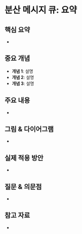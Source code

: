 # 분산 메시지 큐: 요약

## 핵심 요약

<!-- 이 장의 핵심 내용을 3-5줄로 간략하게 요약 -->
- 

## 중요 개념

<!-- 이 장에서 가장 중요한 개념들을 나열 -->

- **개념 1**: 설명
- **개념 2**: 설명
- **개념 3**: 설명

## 주요 내용

<!-- 중요한 세부 내용을 자유롭게 기록 -->
- 

## 그림 & 다이어그램

<!-- 책에 있는 중요한 그림이나 다이어그램을 간단히 설명 -->
- 

## 실제 적용 방안

<!-- 이 내용을 실무에 어떻게 적용할 수 있을지 -->
- 

## 질문 & 의문점

<!-- 추가로 알아봐야 할 내용이나 의문점 -->
- 

## 참고 자료

<!-- 관련된 추가 자료 -->
-
